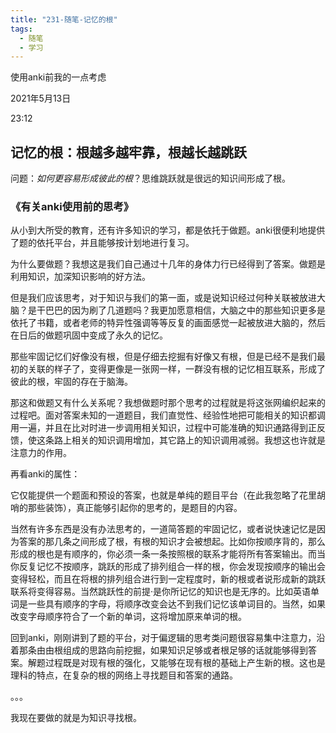 ```yaml
---
title: "231-随笔-记忆的根"
tags:
  - 随笔
  - 学习
---
```


使用anki前我的一点考虑

2021年5月13日

23:12

## 记忆的根：根越多越牢靠，根越长越跳跃

 

问题：*如何更容易形成彼此的根*？思维跳跃就是很远的知识间形成了根。

 

### 《有关anki使用前的思考》

从小到大所受的教育，还有许多知识的学习，都是依托于做题。anki很便利地提供了题的依托平台，并且能够按计划地进行复习。

 

为什么要做题？我想这是我们自己通过十几年的身体力行已经得到了答案。做题是利用知识，加深知识影响的好方法。

 

但是我们应该思考，对于知识与我们的第一面，或是说知识经过何种关联被放进大脑？是干巴巴的因为刷了几道题吗？我更加愿意相信，大脑之中的那些知识更多是依托了书籍，或者老师的特异性强调等等反复的画面感觉一起被放进大脑的，然后在日后的做题巩固中变成了永久的记忆。

 

那些牢固记忆们好像没有根，但是仔细去挖掘有好像又有根，但是已经不是我们最初的关联的样子了，变得更像是一张网一样，一群没有根的记忆相互联系，形成了彼此的根，牢固的存在于脑海。

 

那这和做题又有什么关系呢？我想做题时那个思考的过程就是将这张网编织起来的过程吧。面对答案未知的一道题目，我们直觉性、经验性地把可能相关的知识都调用一遍，并且在比对时进一步调用相关知识，过程中可能准确的知识通路得到正反馈，使这条路上相关的知识调用增加，其它路上的知识调用减弱。我想这也许就是注意力的作用。

 

再看anki的属性：

它仅能提供一个题面和预设的答案，也就是单纯的题目平台（在此我忽略了花里胡哨的那些装饰），真正能够引起你的思考的，是题目的内容。

 

当然有许多东西是没有办法思考的，一道简答题的牢固记忆，或者说快速记忆是因为答案的那几条之间形成了根，有根的知识才会被想起。比如你按顺序背的，那么形成的根也是有顺序的，你必须一条一条按照根的联系才能将所有答案输出。而当你反复记忆不按顺序，跳跃的形成了排列组合一样的根，你会发现按顺序的输出会变得轻松，而且在将根的排列组合进行到一定程度时，新的根或者说形成新的跳跃联系将变得容易。当然跳跃性的前提·是你所记忆的知识也是无序的。比如英语单词是一些具有顺序的字母，将顺序改变会达不到我们记忆该单词目的。当然，如果改变字母顺序符合了一个新的单词，这将增加原来单词的根。

 

回到anki，刚刚讲到了题的平台，对于偏逻辑的思考类问题很容易集中注意力，沿着那条由由根组成的思路向前挖掘，如果知识足够或者根足够的话就能够得到答案。解题过程既是对现有根的强化，又能够在现有根的基础上产生新的根。这也是理科的特点，在复杂的根的网络上寻找题目和答案的通路。

 

。。。

 

我现在要做的就是为知识寻找根。